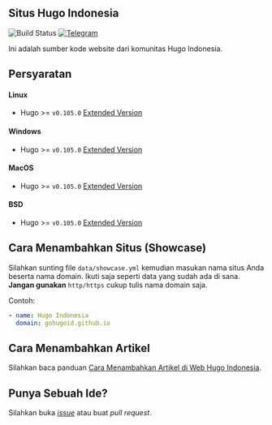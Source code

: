## Situs Hugo Indonesia

![Build Status](https://github.com/gohugoid/gohugoid-web/workflows/Deploy/badge.svg)
[![Telegram][Telegram-badge]][Telegram]

Ini adalah sumber kode website dari komunitas Hugo Indonesia.

## Persyaratan

#### Linux

- Hugo >= `v0.105.0` [Extended Version](https://gohugo.io/installation/linux/#editions)

#### Windows

-  Hugo >= `v0.105.0` [Extended Version](https://gohugo.io/installation/windows/#editions)

#### MacOS

- Hugo >= `v0.105.0` [Extended Version](https://gohugo.io/installation/macos/#editions)

#### BSD

- Hugo >= `v0.105.0` [Extended Version](https://gohugo.io/installation/bsd/#editions)

## Cara Menambahkan Situs (Showcase)

Silahkan sunting file `data/showcase.yml` kemudian masukan nama situs Anda beserta nama domain. 
Ikuti saja seperti data yang sudah ada di sana. **Jangan gunakan** `http/https` cukup tulis nama domain saja.

Contoh:

```yml
- name: Hugo Indonesia
  domain: gohugoid.github.io
```

## Cara Menambahkan Artikel

Silahkan baca panduan [Cara Menambahkan Artikel di Web Hugo Indonesia](https://gohugoid.github.io/post/artikel-hugo-indonesia/).

## Punya Sebuah Ide?

Silahkan buka [_issue_](https://github.com/gohugoid/gohugoid-web/issues) atau buat _pull request_.

[Telegram]: https://t.me/gohugoid
[Telegram-badge]: https://img.shields.io/badge/chat%20on-telegram-blue.svg
